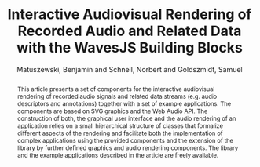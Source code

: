 --- 
title: "Interactive Audiovisual Rendering of Recorded Audio and Related Data with the WavesJS Building Blocks" 
abstract: "This article presents a set of components for the interactive audiovisual rendering of recorded audio signals and related data streams (e.g. audio descriptors and annotations) together with a set of example applications. The components are based on SVG graphics and the Web Audio API. The construction of both, the graphical user interface and the audio rendering of an application relies on a small hierarchical structure of classes that formalize different aspects of the rendering and facilitate both the implementation of complex applications using the provided components and the extension of the library by further defined graphics and audio rendering components. The library and the example applications described in the article are freely available." 
address: "Atlanta, GA, USA" 
author: "Matuszewski, Benjamin and Schnell, Norbert and Goldszmidt, Samuel"
webAuthor: "Benjamin Matuszewski, Norbert Schnell, Samuel Goldszmidt" 
booktitle: "Proceedings of the International Web Audio Conference" 
editor: "Freeman, Jason and Lerch, Alexander and Paradis, Matthew" 
month: "April"
pages: "" 
publisher: "Georgia Tech" 
series: "WAC '16"
track: "Paper"  
year: "2016" 
id: "2016_83" 
tags: year2016
media: https://smartech.gatech.edu/bitstream/handle/1853/54599/interactive_videostream.html?sequence=8&isAllowed=y 
pdflink: /_data/papers/pdf/2016/2016_83.pdf
ISSN: 2663-5844
---